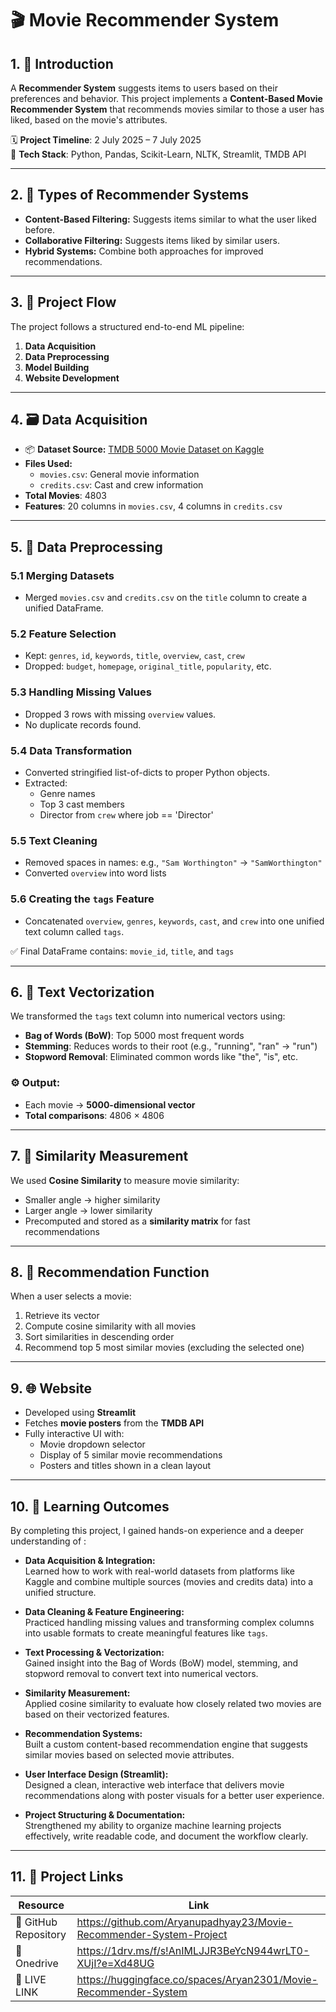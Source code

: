 # 🎬 Movie Recommender System

## 1. 📌 Introduction
A **Recommender System** suggests items to users based on their preferences and behavior. This project implements a **Content-Based Movie Recommender System** that recommends movies similar to those a user has liked, based on the movie's attributes.

🗓️ **Project Timeline**: 2 July 2025 – 7 July 2025  
📁 **Tech Stack**: Python, Pandas, Scikit-Learn, NLTK, Streamlit, TMDB API

---

## 2. 🧠 Types of Recommender Systems
- **Content-Based Filtering:** Suggests items similar to what the user liked before.
- **Collaborative Filtering:** Suggests items liked by similar users.
- **Hybrid Systems:** Combine both approaches for improved recommendations.

---

## 3. 🔁 Project Flow
The project follows a structured end-to-end ML pipeline:
1. **Data Acquisition**
2. **Data Preprocessing**
3. **Model Building**
4. **Website Development**

---

## 4. 🗃️ Data Acquisition
- 📦 **Dataset Source:** [TMDB 5000 Movie Dataset on Kaggle](https://www.kaggle.com/datasets/tmdb/tmdb-movie-metadata)
- **Files Used:**
  - `movies.csv`: General movie information
  - `credits.csv`: Cast and crew information
- **Total Movies**: 4803  
- **Features**: 20 columns in `movies.csv`, 4 columns in `credits.csv`

---

## 5. 🧹 Data Preprocessing
### 5.1 Merging Datasets
- Merged `movies.csv` and `credits.csv` on the `title` column to create a unified DataFrame.

### 5.2 Feature Selection
- Kept: `genres`, `id`, `keywords`, `title`, `overview`, `cast`, `crew`
- Dropped: `budget`, `homepage`, `original_title`, `popularity`, etc.

### 5.3 Handling Missing Values
- Dropped 3 rows with missing `overview` values.
- No duplicate records found.

### 5.4 Data Transformation
- Converted stringified list-of-dicts to proper Python objects.
- Extracted:
  - Genre names
  - Top 3 cast members
  - Director from `crew` where job == 'Director'

### 5.5 Text Cleaning
- Removed spaces in names: e.g., `"Sam Worthington"` → `"SamWorthington"`
- Converted `overview` into word lists

### 5.6 Creating the `tags` Feature
- Concatenated `overview`, `genres`, `keywords`, `cast`, and `crew` into one unified text column called `tags`.

✅ Final DataFrame contains: `movie_id`, `title`, and `tags`

---

## 6. 🔢 Text Vectorization
We transformed the `tags` text column into numerical vectors using:

- **Bag of Words (BoW)**: Top 5000 most frequent words
- **Stemming**: Reduces words to their root (e.g., "running", "ran" → "run")
- **Stopword Removal**: Eliminated common words like "the", "is", etc.

### ⚙️ Output:
- Each movie → **5000-dimensional vector**
- **Total comparisons**: 4806 × 4806

---

## 7. 📐 Similarity Measurement
We used **Cosine Similarity** to measure movie similarity:
- Smaller angle → higher similarity
- Larger angle → lower similarity
- Precomputed and stored as a **similarity matrix** for fast recommendations

---

## 8. 🎯 Recommendation Function
When a user selects a movie:
1. Retrieve its vector
2. Compute cosine similarity with all movies
3. Sort similarities in descending order
4. Recommend top 5 most similar movies (excluding the selected one)

---

## 9. 🌐 Website
- Developed using **Streamlit**
- Fetches **movie posters** from the **TMDB API**
- Fully interactive UI with:
  - Movie dropdown selector
  - Display of 5 similar movie recommendations
  - Posters and titles shown in a clean layout

---

## 10. 🧾 Learning Outcomes

By completing this project, I gained hands-on experience and a deeper understanding of :

- **Data Acquisition & Integration:**  
  Learned how to work with real-world datasets from platforms like Kaggle and combine multiple sources (movies and credits data) into a unified structure.

- **Data Cleaning & Feature Engineering:**  
  Practiced handling missing values and transforming complex columns into usable formats to create meaningful features like `tags`.

- **Text Processing & Vectorization:**  
  Gained insight into the Bag of Words (BoW) model, stemming, and stopword removal to convert text into numerical vectors.

- **Similarity Measurement:**  
  Applied cosine similarity to evaluate how closely related two movies are based on their vectorized features.

- **Recommendation Systems:**  
  Built a custom content-based recommendation engine that suggests similar movies based on selected movie attributes.

- **User Interface Design (Streamlit):**  
  Designed a clean, interactive web interface that delivers movie recommendations along with poster visuals for a better user experience.

- **Project Structuring & Documentation:**  
  Strengthened my ability to organize machine learning projects effectively, write readable code, and document the workflow clearly.

---

## 11. 🔗 Project Links

| Resource              | Link                                                                 |
|-----------------------|----------------------------------------------------------------------|
| 📂 GitHub Repository  | https://github.com/Aryanupadhyay23/Movie-Recommender-System-Project |
| 📂 Onedrive           | https://1drv.ms/f/s!AnIMLJJR3BeYcN944wrLT0-XUjI?e=Xd48UG |
| 📂 LIVE LINK          | https://huggingface.co/spaces/Aryan2301/Movie-Recommender-System |
